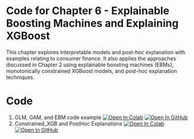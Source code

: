 
# Code for Chapter 6 -  Explainable Boosting Machines and Explaining XGBoost

This chapter explores interpretable models and post-hoc explanation with examples relating to consumer finance. It also applies the approaches discussed in Chapter 2 using explainable boosting machines (EBMs), monotonically constrained XGBoost models, and post-hoc explanation techniques.

# Code
1. GLM, GAM, and EBM code example <a href="https://githubtocolab.com/ml-for-high-risk-apps-book/Machine-Learning-for-High-Risk-Applications-Book/blob/main/code/Chapter-6/GLM%2CGAM_and_EBM_code_example.ipynb" target="_parent"><img src="https://colab.research.google.com/assets/colab-badge.svg" alt="Open In Colab"/></a>     [![Open In GitHub](https://img.shields.io/badge/Github-code-green)](https://github.com/ml-for-high-risk-apps-book/Machine-Learning-for-High-Risk-Applications-Book/blob/main/code/Chapter-6/Constrained_XGB_and_Post_Hoc_Explanations.ipynb)
2. Constrained_XGB and PostHoc Explanations <a href="https://githubtocolab.com/ml-for-high-risk-apps-book/Machine-Learning-for-High-Risk-Applications-Book/blob/main/code/Chapter-6/Constrained_XGB_and_Post_Hoc_Explanations.ipynb" target="_parent"><img src="https://colab.research.google.com/assets/colab-badge.svg" alt="Open In Colab"/></a>   [![Open In GitHub](https://img.shields.io/badge/Github-code-green)](https://github.com/ml-for-high-risk-apps-book/Machine-Learning-for-High-Risk-Applications-Book/blob/main/code/Chapter-6/Constrained_XGB_and_Post_Hoc_Explanations.ipynb)

